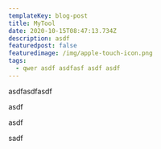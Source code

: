 ```yaml
---
templateKey: blog-post
title: MyTool
date: 2020-10-15T08:47:13.734Z
description: asdf
featuredpost: false
featuredimage: /img/apple-touch-icon.png
tags:
  - qwer asdf asdfasf asdf asdf
---
```

asdfasdfasdf

asdf

asdf

sadf